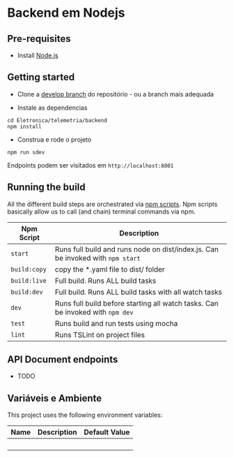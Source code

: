 # Backend em Nodejs

## Pre-requisites

- Install [Node.js](https://nodejs.org/en)

## Getting started

- Clone a [develop branch](https://github.com/MudRunnerBaja/Eletronica/tree/develop) do repositório - ou a branch mais adequada

- Instale as dependencias

```
cd Eletronica/telemetria/backend
npm install
```

- Construa e rode o projeto

```
npm run sdev
```

Endpoints podem ser visitados em `http://localhost:8001`

## Running the build

All the different build steps are orchestrated via [npm scripts](https://docs.npmjs.com/misc/scripts).
Npm scripts basically allow us to call (and chain) terminal commands via npm.

| Npm Script   | Description                                                                     |
| ------------ | ------------------------------------------------------------------------------- |
| `start`      | Runs full build and runs node on dist/index.js. Can be invoked with `npm start` |
| `build:copy` | copy the \*.yaml file to dist/ folder                                           |
| `build:live` | Full build. Runs ALL build tasks                                                |
| `build:dev`  | Full build. Runs ALL build tasks with all watch tasks                           |
| `dev`        | Runs full build before starting all watch tasks. Can be invoked with `npm dev`  |
| `test`       | Runs build and run tests using mocha                                            |
| `lint`       | Runs TSLint on project files                                                    |

## API Document endpoints

- TODO

## Variáveis e Ambiente

This project uses the following environment variables:

| Name | Description | Default Value |
| ---- | ----------- | ------------- |
|      |             |               |
